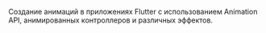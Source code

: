 Создание анимаций в приложениях Flutter с использованием Animation API, анимированных контроллеров и различных эффектов.